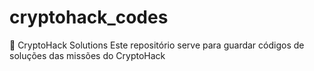 # cryptohack_codes
🔐 CryptoHack Solutions  Este repositório serve para guardar códigos de soluções das missões do CryptoHack
